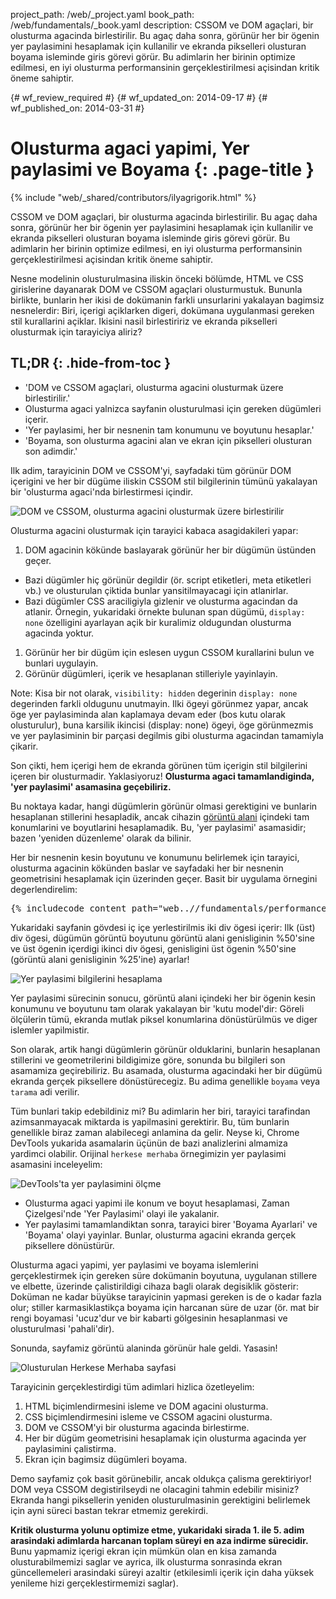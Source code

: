 project_path: /web/_project.yaml
book_path: /web/fundamentals/_book.yaml
description: CSSOM ve DOM agaçlari, bir olusturma agacinda birlestirilir. Bu agaç daha sonra, görünür her bir ögenin yer paylasimini hesaplamak için kullanilir ve ekranda pikselleri olusturan boyama isleminde giris görevi görür. Bu adimlarin her birinin optimize edilmesi, en iyi olusturma performansinin gerçeklestirilmesi açisindan kritik öneme sahiptir.

{# wf_review_required #}
{# wf_updated_on: 2014-09-17 #}
{# wf_published_on: 2014-03-31 #}

# Olusturma agaci yapimi, Yer paylasimi ve Boyama {: .page-title }

{% include "web/_shared/contributors/ilyagrigorik.html" %}


CSSOM ve DOM agaçlari, bir olusturma agacinda birlestirilir. Bu agaç daha sonra, görünür her bir ögenin yer paylasimini hesaplamak için kullanilir ve ekranda pikselleri olusturan boyama isleminde giris görevi görür. Bu adimlarin her birinin optimize edilmesi, en iyi olusturma performansinin gerçeklestirilmesi açisindan kritik öneme sahiptir.


Nesne modelinin olusturulmasina iliskin önceki bölümde, HTML ve CSS girislerine dayanarak DOM ve CSSOM agaçlari olusturmustuk. Bununla birlikte, bunlarin her ikisi de dokümanin farkli unsurlarini yakalayan bagimsiz nesnelerdir: Biri, içerigi açiklarken digeri, dokümana uygulanmasi gereken stil kurallarini açiklar. Ikisini nasil birlestiririz ve ekranda pikselleri olusturmak için tarayiciya aliriz?

## TL;DR {: .hide-from-toc }
- 'DOM ve CSSOM agaçlari, olusturma agacini olusturmak üzere birlestirilir.'
- Olusturma agaci yalnizca sayfanin olusturulmasi için gereken dügümleri içerir.
- 'Yer paylasimi, her bir nesnenin tam konumunu ve boyutunu hesaplar.'
- 'Boyama, son olusturma agacini alan ve ekran için pikselleri olusturan son adimdir.'


Ilk adim, tarayicinin DOM ve CSSOM'yi, sayfadaki tüm görünür DOM içerigini ve her bir dügüme iliskin CSSOM stil bilgilerinin tümünü yakalayan bir 'olusturma agaci'nda birlestirmesi içindir.

<img src="images/render-tree-construction.png" alt="DOM ve CSSOM, olusturma agacini olusturmak üzere birlestirilir" class="center">

Olusturma agacini olusturmak için tarayici kabaca asagidakileri yapar:

1. DOM agacinin kökünde baslayarak görünür her bir dügümün üstünden geçer.
  * Bazi dügümler hiç görünür degildir (ör. script etiketleri, meta etiketleri vb.) ve olusturulan çiktida bunlar yansitilmayacagi için atlanirlar.
  * Bazi dügümler CSS araciligiyla gizlenir ve olusturma agacindan da atlanir. Örnegin, yukaridaki örnekte bulunan span dügümü, `display: none` özelligini ayarlayan açik bir kuralimiz oldugundan olusturma agacinda yoktur.
1. Görünür her bir dügüm için eslesen uygun CSSOM kurallarini bulun ve bunlari uygulayin.
2. Görünür dügümleri, içerik ve hesaplanan stilleriyle yayinlayin.

<!-- TODO: Verify note type! -->
Note: Kisa bir not olarak, `visibility: hidden` degerinin `display: none` degerinden farkli oldugunu unutmayin. Ilki ögeyi görünmez yapar, ancak öge yer paylasiminda alan kaplamaya devam eder (bos kutu olarak olusturulur), buna karsilik ikincisi (display: none) ögeyi, öge görünmezmis ve yer paylasiminin bir parçasi degilmis gibi olusturma agacindan tamamiyla çikarir.

Son çikti, hem içerigi hem de ekranda görünen tüm içerigin stil bilgilerini içeren bir olusturmadir. Yaklasiyoruz!  **Olusturma agaci tamamlandiginda, 'yer paylasimi' asamasina geçebiliriz.**

Bu noktaya kadar, hangi dügümlerin görünür olmasi gerektigini ve bunlarin hesaplanan stillerini hesapladik, ancak cihazin [görüntü alani]({{site.fundamentals}}/layouts/rwd-fundamentals/set-the-viewport.html) içindeki tam konumlarini ve boyutlarini hesaplamadik. Bu, 'yer paylasimi' asamasidir; bazen 'yeniden düzenleme' olarak da bilinir.

Her bir nesnenin kesin boyutunu ve konumunu belirlemek için tarayici, olusturma agacinin kökünden baslar ve sayfadaki her bir nesnenin geometrisini hesaplamak için üzerinden geçer. Basit bir uygulama örnegini degerlendirelim:

<pre class="prettyprint">
{% includecode content_path="web..//fundamentals/performance/critical-rendering-path/_code/nested.html" region_tag="full" %}
</pre>

Yukaridaki sayfanin gövdesi iç içe yerlestirilmis iki div ögesi içerir: Ilk (üst) div ögesi, dügümün görüntü boyutunu görüntü alani genisliginin %50'sine ve üst ögenin içerdigi ikinci div ögesi, genisligini üst ögenin %50'sine (görüntü alani genisliginin %25'ine) ayarlar!

<img src="images/layout-viewport.png" alt="Yer paylasimi bilgilerini hesaplama" class="center">

Yer paylasimi sürecinin sonucu, görüntü alani içindeki her bir ögenin kesin konumunu ve boyutunu tam olarak yakalayan bir 'kutu model'dir: Göreli ölçülerin tümü, ekranda mutlak piksel konumlarina dönüstürülmüs ve diger islemler yapilmistir.

Son olarak, artik hangi dügümlerin görünür olduklarini, bunlarin hesaplanan stillerini ve geometrilerini bildigimize göre, sonunda bu bilgileri son asamamiza geçirebiliriz. Bu asamada, olusturma agacindaki her bir dügümü ekranda gerçek piksellere dönüstürecegiz. Bu adima genellikle `boyama` veya `tarama` adi verilir.

Tüm bunlari takip edebildiniz mi? Bu adimlarin her biri, tarayici tarafindan azimsanmayacak miktarda is yapilmasini gerektirir. Bu, tüm bunlarin genellikle biraz zaman alabilecegi anlamina da gelir. Neyse ki, Chrome DevTools yukarida asamalarin üçünün de bazi analizlerini almamiza yardimci olabilir. Orijinal `herkese merhaba` örnegimizin yer paylasimi asamasini inceleyelim:

<img src="images/layout-timeline.png" alt="DevTools'ta yer paylasimini ölçme" class="center">

* Olusturma agaci yapimi ile konum ve boyut hesaplamasi, Zaman Çizelgesi'nde 'Yer Paylasimi' olayi ile yakalanir.
* Yer paylasimi tamamlandiktan sonra, tarayici birer 'Boyama Ayarlari' ve 'Boyama' olayi yayinlar. Bunlar, olusturma agacini ekranda gerçek piksellere dönüstürür.

Olusturma agaci yapimi, yer paylasimi ve boyama islemlerini gerçeklestirmek için gereken süre dokümanin boyutuna, uygulanan stillere ve elbette, üzerinde çalistirildigi cihaza bagli olarak degisiklik gösterir: Doküman ne kadar büyükse tarayicinin yapmasi gereken is de o kadar fazla olur; stiller karmasiklastikça boyama için harcanan süre de uzar (ör. mat bir rengi boyamasi 'ucuz'dur ve bir kabarti gölgesinin hesaplanmasi ve olusturulmasi 'pahali'dir).

Sonunda, sayfamiz görüntü alaninda görünür hale geldi. Yasasin!

<img src="images/device-dom-small.png" alt="Olusturulan Herkese Merhaba sayfasi" class="center">

Tarayicinin gerçeklestirdigi tüm adimlari hizlica özetleyelim:

1. HTML biçimlendirmesini isleme ve DOM agacini olusturma.
2. CSS biçimlendirmesini isleme ve CSSOM agacini olusturma.
3. DOM ve CSSOM'yi bir olusturma agacinda birlestirme.
4. Her bir dügüm geometrisini hesaplamak için olusturma agacinda yer paylasimini çalistirma.
5. Ekran için bagimsiz dügümleri boyama.

Demo sayfamiz çok basit görünebilir, ancak oldukça çalisma gerektiriyor! DOM veya CSSOM degistirilseydi ne olacagini tahmin edebilir misiniz? Ekranda hangi piksellerin yeniden olusturulmasinin gerektigini belirlemek için ayni süreci bastan tekrar etmemiz gerekirdi.

**Kritik olusturma yolunu optimize etme, yukaridaki sirada 1. ile 5. adim arasindaki adimlarda harcanan toplam süreyi en aza indirme sürecidir.** Bunu yapmamiz içerigi ekran için mümkün olan en kisa zamanda olusturabilmemizi saglar ve ayrica, ilk olusturma sonrasinda ekran güncellemeleri arasindaki süreyi azaltir (etkilesimli içerik için daha yüksek yenileme hizi gerçeklestirmemizi saglar).



